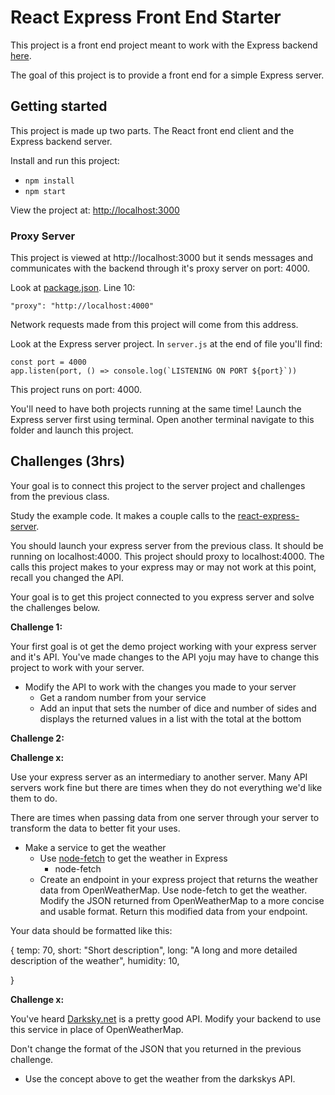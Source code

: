 # React Express Front End Starter 

This project is a front end project meant to work with the Express backend [here](https://github.com/Product-College-Labs/react-express-server). 

The goal of this project is to provide a front end for a simple Express server. 

## Getting started 

This project is made up two parts. The React front end client and the Express backend server. 

Install and run this project: 

- `npm install`
- `npm start`

View the project at: [http://localhost:3000](http://localhost:3000)

### Proxy Server 

This project is viewed at http://localhost:3000 but it sends messages and communicates with the backend through it's proxy server on port: 4000. 

Look at [package.json](package.json). Line 10: 

`"proxy": "http://localhost:4000"`

Network requests made from this project will come from this address. 

Look at the Express server project. In `server.js` at the end of file you'll find: 

```JS
const port = 4000
app.listen(port, () => console.log(`LISTENING ON PORT ${port}`))
```

This project runs on port: 4000. 

You'll need to have both projects running at the same time! Launch the Express server first using terminal. Open another terminal navigate to this folder and launch this project. 

## Challenges (3hrs)

Your goal is to connect this project to the server project and challenges from the previous class. 

Study the example code. It makes a couple calls to the [react-express-server](https://github.com/Product-College-Labs/react-express-project). 

You should launch your express server from the previous class. It should be running on localhost:4000. This project should proxy to localhost:4000. The calls this project makes to your express may or may not work at this point, recall you changed the API. 

Your goal is to get this project connected to you express server and solve the challenges below. 

**Challenge 1:** 

Your first goal is ot get the demo project working with your express server and it's API. You've made changes to the API yoju may have to change this project to work with your server. 

- Modify the API to work with the changes you made to your server
  - Get a random number from your service
  - Add an input that sets the number of dice and number of sides and displays the returned values in a list with the total at the bottom 
  
**Challenge 2:**



**Challenge x:**

Use your express server as an intermediary to another server. Many API servers work fine but there are times when they do not everything we'd like them to do. 

There are times when passing data from one server through your server to transform the data to better fit your uses. 

- Make a service to get the weather
  - Use [node-fetch](https://www.npmjs.com/package/node-fetch) to get the weather in Express
    - node-fetch 
  - Create an endpoint in your express project that returns the weather data from OpenWeatherMap. Use node-fetch to get the weather. Modify the JSON returned from OpenWeatherMap to a more concise and usable format. Return this modified data from your endpoint.

Your data should be formatted like this: 

{
  temp: 70,
  short: "Short description",
  long: "A long and more detailed description of the weather",
  humidity: 10,

}

**Challenge x:**

You've heard [Darksky.net](https://darksky.net/dev) is a pretty good API. Modify your backend to use this service in place of OpenWeatherMap. 

Don't change the format of the JSON that you returned in the previous challenge. 

- Use the concept above to get the weather from the darkskys API. 

